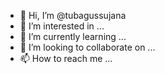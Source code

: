 - 👋 Hi, I’m @tubagussujana
- 👀 I’m interested in ...
- 🌱 I’m currently learning ...
- 💞️ I’m looking to collaborate on ...
- 📫 How to reach me ...

<!---
tubagussujana/tubagussujana is a ✨ special ✨ repository because its `README.md` (this file) appears on your GitHub profile.
You can click the Preview link to take a look at your changes.
--->
